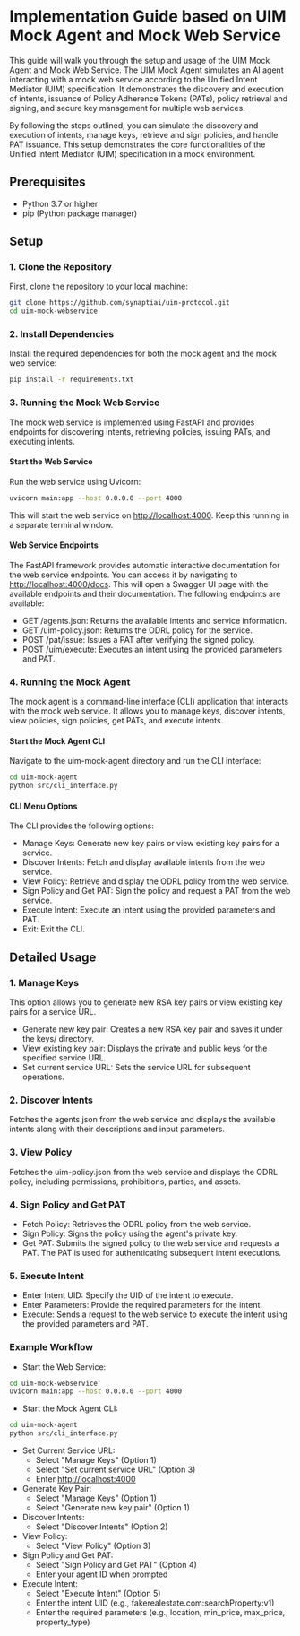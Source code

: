 # Implementation Guide based on UIM Mock Agent and Mock Web Service

This guide will walk you through the setup and usage of the UIM Mock Agent and Mock Web Service. The UIM Mock Agent simulates an AI agent interacting with a mock web service according to the Unified Intent Mediator (UIM) specification. It demonstrates the discovery and execution of intents, issuance of Policy Adherence Tokens (PATs), policy retrieval and signing, and secure key management for multiple web services. 

By following the steps outlined, you can simulate the discovery and execution of intents, manage keys, retrieve and sign policies, and handle PAT issuance. This setup demonstrates the core functionalities of the Unified Intent Mediator (UIM) specification in a mock environment.

## Prerequisites

- Python 3.7 or higher
- pip (Python package manager)

## Setup

### 1. Clone the Repository

First, clone the repository to your local machine:

```bash
git clone https://github.com/synaptiai/uim-protocol.git
cd uim-mock-webservice
```

### 2. Install Dependencies

Install the required dependencies for both the mock agent and the mock web service:

```bash
pip install -r requirements.txt
```

### 3. Running the Mock Web Service

The mock web service is implemented using FastAPI and provides endpoints for discovering intents, retrieving policies, issuing PATs, and executing intents.

#### Start the Web Service

Run the web service using Uvicorn:

```bash
uvicorn main:app --host 0.0.0.0 --port 4000
```

This will start the web service on [http://localhost:4000](http://localhost:4000).
Keep this running in a separate terminal window.

#### Web Service Endpoints

The FastAPI framework provides automatic interactive documentation for the web service endpoints. You can access it by navigating to [http://localhost:4000/docs](http://localhost:4000/docs). This will open a Swagger UI page with the available endpoints and their documentation. The following endpoints are available:

- GET /agents.json: Returns the available intents and service information.
- GET /uim-policy.json: Returns the ODRL policy for the service.
- POST /pat/issue: Issues a PAT after verifying the signed policy.
- POST /uim/execute: Executes an intent using the provided parameters and PAT.

### 4. Running the Mock Agent

The mock agent is a command-line interface (CLI) application that interacts with the mock web service. It allows you to manage keys, discover intents, view policies, sign policies, get PATs, and execute intents.

#### Start the Mock Agent CLI

Navigate to the uim-mock-agent directory and run the CLI interface:

```bash
cd uim-mock-agent
python src/cli_interface.py
```

#### CLI Menu Options

The CLI provides the following options:

- Manage Keys: Generate new key pairs or view existing key pairs for a service.
- Discover Intents: Fetch and display available intents from the web service.
- View Policy: Retrieve and display the ODRL policy from the web service.
- Sign Policy and Get PAT: Sign the policy and request a PAT from the web service.
- Execute Intent: Execute an intent using the provided parameters and PAT.
- Exit: Exit the CLI.

## Detailed Usage

### 1. Manage Keys

This option allows you to generate new RSA key pairs or view existing key pairs for a service URL.

- Generate new key pair: Creates a new RSA key pair and saves it under the keys/ directory.
- View existing key pair: Displays the private and public keys for the specified service URL.
- Set current service URL: Sets the service URL for subsequent operations.

### 2. Discover Intents

Fetches the agents.json from the web service and displays the available intents along with their descriptions and input parameters.

### 3. View Policy

Fetches the uim-policy.json from the web service and displays the ODRL policy, including permissions, prohibitions, parties, and assets.

### 4. Sign Policy and Get PAT

- Fetch Policy: Retrieves the ODRL policy from the web service.
- Sign Policy: Signs the policy using the agent's private key.
- Get PAT: Submits the signed policy to the web service and requests a PAT. The PAT is used for authenticating subsequent intent executions.

### 5. Execute Intent

- Enter Intent UID: Specify the UID of the intent to execute.
- Enter Parameters: Provide the required parameters for the intent.
- Execute: Sends a request to the web service to execute the intent using the provided parameters and PAT.

### Example Workflow

- Start the Web Service:

```bash
cd uim-mock-webservice
uvicorn main:app --host 0.0.0.0 --port 4000
```

- Start the Mock Agent CLI:

```bash
cd uim-mock-agent
python src/cli_interface.py
```

- Set Current Service URL:
  - Select "Manage Keys" (Option 1)
  - Select "Set current service URL" (Option 3)
  - Enter [http://localhost:4000](http://localhost:4000)
- Generate Key Pair:
  - Select "Manage Keys" (Option 1)
  - Select "Generate new key pair" (Option 1)
- Discover Intents:
  - Select "Discover Intents" (Option 2)
- View Policy:
  - Select "View Policy" (Option 3)
- Sign Policy and Get PAT:
  - Select "Sign Policy and Get PAT" (Option 4)
  - Enter your agent ID when prompted
- Execute Intent:
  - Select "Execute Intent" (Option 5)
  - Enter the intent UID (e.g., fakerealestate.com:searchProperty:v1)
  - Enter the required parameters (e.g., location, min_price, max_price, property_type)
